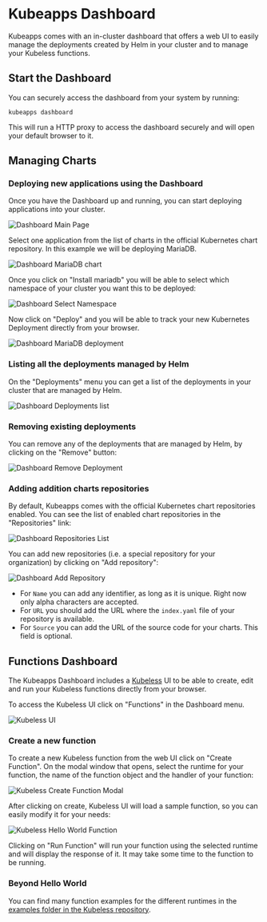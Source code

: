# Kubeapps Dashboard

Kubeapps comes with an in-cluster dashboard that offers a web UI to easily manage the deployments created by Helm in your cluster and to manage your Kubeless functions.

## Start the Dashboard

You can securely access the dashboard from your system by running:

```
kubeapps dashboard
```

This will run a HTTP proxy to access the dashboard securely and will open your default browser to it.

## Managing Charts
### Deploying new applications using the Dashboard

Once you have the Dashboard up and running, you can start deploying applications into your cluster.

![Dashboard Main Page](../img/dashboard.png)

Select one application from the list of charts in the official Kubernetes chart repository. In this example we will be deploying MariaDB.

![Dashboard MariaDB chart](../img/mariadb.png)

Once you click on "Install mariadb" you will be able to select which namespace of your cluster you want this to be deployed:

![Dashboard Select Namespace](../img/namespace.png)

Now click on "Deploy" and you will be able to track your new Kubernetes Deployment directly from your browser.

![Dashboard MariaDB deployment](../img/mariadb-deploy.png)

### Listing all the deployments managed by Helm

On the "Deployments" menu you can get a list of the deployments in your cluster that are managed by Helm.

![Dashboard Deployments list](../img/deployments.png)

### Removing existing deployments

You can remove any of the deployments that are managed by Helm, by clicking on the "Remove" button:

![Dashboard Remove Deployment](../img/delete-mariadb.png)

### Adding addition charts repositories

By default, Kubeapps comes with the official Kubernetes chart repositories enabled. You can see the list of enabled chart repositories in the "Repositories" link:

![Dashboard Repositories List](../img/dashboard-repos.png)

You can add new repositories (i.e. a special repository for your organization) by clicking on "Add repository":

![Dashboard Add Repository](../img/dashboard-add-repo.png)

- For ```Name``` you can add any identifier, as long as it is unique. Right now only alpha characters are accepted.
- For ```URL``` you should add the URL where the ```index.yaml``` file of your repository is available.
- For ```Source``` you can add the URL of the source code for your charts. This field is optional.

## Functions Dashboard

The Kubeapps Dashboard includes a [Kubeless](https://kubeless.io) UI to be able to create, edit and run your Kubeless functions directly from your browser.

To access the Kubeless UI click on "Functions" in the Dashboard menu.

![Kubeless UI](../img/kubeless-ui.png)

### Create a new function

To create a new Kubeless function from the web UI click on "Create Function". On the modal window that opens, select the runtime for your function, the name of the function object and the handler of your function:

![Kubeless Create Function Modal](../img/kubeless-create.png)

After clicking on create, Kubeless UI will load a sample function, so you can easily modify it for your needs:

![Kubeless Hello World Function](../img/kubeless-hello.png)

Clicking on "Run Function" will run your function using the selected runtime and will display the response of it. It may take some time to the function to be running.

### Beyond Hello World

You can find many function examples for the different runtimes in the [examples folder in the Kubeless repository](https://github.com/kubeless/kubeless/tree/master/examples).